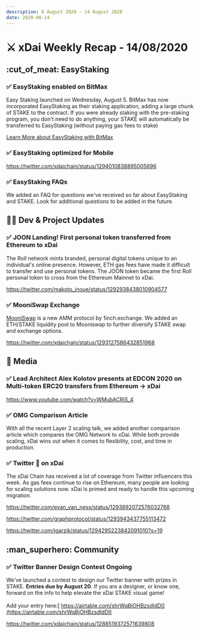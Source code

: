 ```yaml
---
description: 8 August 2020 - 14 August 2020
date: 2020-08-14
---
```


# ⚔️ xDai Weekly Recap - 14/08/2020

## :cut\_of\_meat: EasyStaking

### ✅ EasyStaking enabled on BitMax

Easy Staking launched on Wednesday, August 5. BitMax has now incorporated EasyStaking as their staking application, adding a large chunk of STAKE to the contract. If you were already staking with the pre-staking program, you don't need to do anything, your STAKE will automatically be transferred to EasyStaking (without paying gas fees to stake)

[Learn More about EasyStaking with BitMax](https://bitmax.io/#/staking/investment-product-details/STAKE-S)

### ✅ EasyStaking optimized for Mobile

https://twitter.com/xdaichain/status/1294010838895005696

### ✅ EasyStaking FAQs

We added an FAQ for questions we've received so far about EasyStaking and STAKE. Look for additional questions to be added in the future.

## 👷‍♀️ Dev & Project Updates

### ✅ JOON Landing! First personal token transferred from Ethereum to xDai

The Roll network mints branded, personal digital tokens unique to an individual's online presence.  However, ETH gas fees have made it difficult to transfer and use personal tokens. The JOON token became the first Roll personal token to cross from the Ethereum Mainnet to xDai.

https://twitter.com/makoto_inoue/status/1292938438010904577

### ✅ MooniSwap Exchange

[MooniSwap](https://mooniswap.exchange/#/pool) is a new AMM protocol by 1inch.exchange. We added an ETH/STAKE liquidity pool to Mooniswap to further diversify STAKE swap and exchange options.

https://twitter.com/xdaichain/status/1293127586432851968

## :newspaper: Media

### ✅ Lead Architect Alex Kolotov presents at EDCON 2020 on Multi-token ERC20 transfers from Ethereum -> xDai

https://www.youtube.com/watch?v=WMubACRjS_4

### ✅ OMG Comparison Article

With all the recent Layer 2 scaling talk, we added another comparison article which compares the OMG Network to xDai. While both provide scaling, xDai wins out when it comes to flexibility, cost, and time in production.

### ✅  Twitter :eyes: on xDai

The xDai Chain has received a lot of coverage from Twitter influencers this week. As gas fees continue to rise on Ethereum, many people are looking for scaling solutions now. xDai is primed and ready to handle this upcoming migration.

https://twitter.com/evan_van_ness/status/1293892072576032768

https://twitter.com/graphprotocol/status/1293943437755113472

https://twitter.com/jgarzik/status/1294295223842091010?s=19

## :man\_superhero: Community

### ✅ Twitter Banner Design Contest Ongoing

We’ve launched a contest to design our Twitter banner with prizes in STAKE. **Entries due by August 20**. If you are a designer, or know one, forward on the info to help elevate the xDai STAKE visual game! \
\
Add your entry here:[ https://airtable.com/shrWqBjOHBzsdIdDI](https://airtable.com/shrWqBjOHBzsdIdDI)

https://twitter.com/xdaichain/status/1288519372571639808
